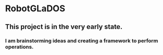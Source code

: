 # RobotGLaDOS

## This project is in the very early state.

### I am brainstorming ideas and creating a framework to perform operations.
